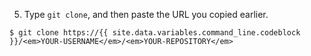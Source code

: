 5. Type `git clone`, and then paste the URL you copied earlier.
  ```shell
  $ git clone https://{{ site.data.variables.command_line.codeblock }}/<em>YOUR-USERNAME</em>/<em>YOUR-REPOSITORY</em>
  ```